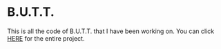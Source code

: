 # B.U.T.T.
This is all the code of B.U.T.T. that I have been working on. You can click [HERE](https://github.com/xclovisx/TheGreatEmuWar/tree/master/Assets/Scripts) for the entire project.
